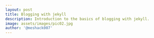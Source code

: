 ```yaml
---
layout: post
title: Blogging with jekyll
description: Introduction to the basics of blogging with jekyll.
image: assets/images/pic02.jpg
author: '@meshack007'
---
```

